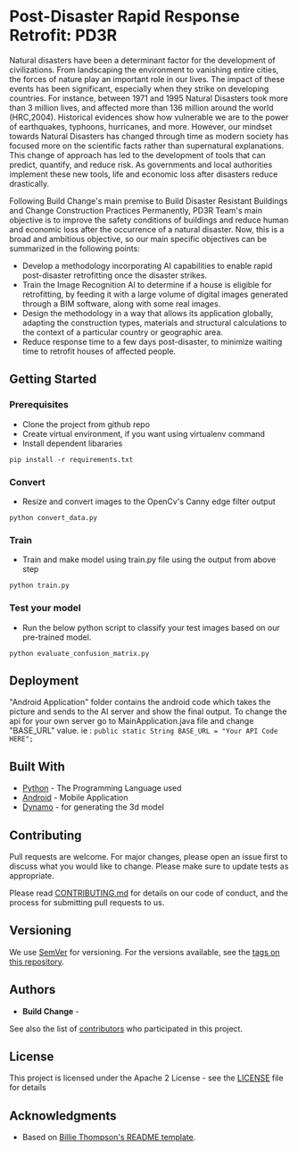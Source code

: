 # Post-Disaster Rapid Response Retrofit: PD3R

Natural disasters have been a determinant factor for the development of civilizations. From landscaping the environment to vanishing entire cities, the forces of nature play an important role in our lives. The impact of these events has been significant, especially when they strike on developing countries. For instance, between 1971 and 1995 Natural Disasters took more than 3 million lives, and affected more than 136 million around the world (HRC,2004). Historical evidences show how vulnerable we are to the power of earthquakes, typhoons, hurricanes, and more. However, our mindset towards Natural Disasters has changed through time as modern society has focused more on the scientific facts rather than supernatural explanations. This change of approach has led to the development of tools that can predict, quantify, and reduce risk. As governments and local authorities implement these new tools, life and economic loss after disasters reduce drastically.

Following Build Change's main premise to Build Disaster Resistant Buildings and Change Construction Practices Permanently, PD3R Team's main objective is to improve the safety conditions of buildings and reduce human and economic loss after the occurrence of a natural disaster. Now, this is a broad and ambitious objective, so our main specific objectives can be summarized in the following points:
* Develop a methodology incorporating AI capabilities to enable rapid post-disaster retrofitting once the
disaster strikes.
* Train the Image Recognition AI to determine if a house is eligible for retrofitting, by feeding it with a large
volume of digital images generated through a BIM software, along with some real images.
* Design the methodology in a way that allows its application globally, adapting the construction types,
materials and structural calculations to the context of a particular country or geographic area.
* Reduce response time to a few days post-disaster, to minimize waiting time to retrofit houses of affected
 people.

## Getting Started



### Prerequisites

* Clone the project from  github repo
* Create virtual environment, if you want using virtualenv command
* Install dependent libararies
```
pip install -r requirements.txt
```

### Convert 

* Resize  and convert images to the OpenCv's Canny edge filter output 
```
python convert_data.py  
```

### Train
* Train and make model  using train.py file using the output from above step 
```
python train.py 
```

###  Test your model

* Run the below python script to classify your test images based on our pre-trained model.


```
python evaluate_confusion_matrix.py

```
## Deployment

"Android Application" folder contains the android code which takes the picture and sends to the AI server and show the final output. To change the api for your own server go to MainApplication.java file and change "BASE_URL" value.
ie :  ``` public static String BASE_URL = "Your API Code HERE"; ```

## Built With

* [Python](https://www.python.org) - The Programming Language used
* [Android](https://www.android.com) - Mobile Application
* [Dynamo](http://primer.dynamobim.org) -  for generating the 3d model

## Contributing
Pull requests are welcome. For major changes, please open an issue first to discuss what you would like to change.
Please make sure to update tests as appropriate.

Please read [CONTRIBUTING.md](CONTRIBUTING.md) for details on our code of conduct, and the process for submitting pull requests to us.

## Versioning

We use [SemVer](http://semver.org/) for versioning. For the versions available, see the [tags on this repository](https://github.com/Build-Change/call_for_code/tags). 

## Authors

* **Build Change** -

See also the list of [contributors](https://github.com/Build-Change/call_for_code/AUTHORS.md) who participated in this project.

## License

This project is licensed under the Apache 2 License - see the [LICENSE](LICENSE) file for details

## Acknowledgments

* Based on [Billie Thompson's README template](https://gist.github.com/PurpleBooth/109311bb0361f32d87a2).
